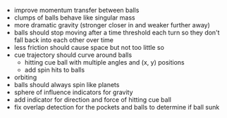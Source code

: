 - improve momentum transfer between balls
- clumps of balls behave like singular mass
- more dramatic gravity (stronger closer in and weaker further away)
- balls should stop moving after a time threshold each turn so they don't fall back into each other over time
- less friction should cause space but not too little so
- cue trajectory should curve around balls
  - hitting cue ball with multiple angles and (x, y) positions
  - add spin hits to balls
- orbiting
- balls should always spin like planets
- sphere of influence indicators for gravity
- add indicator for direction and force of hitting cue ball
- fix overlap detection for the pockets and balls to determine if ball sunk